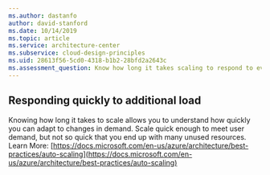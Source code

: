 ```yaml
---
ms.author: dastanfo
author: david-stanford
ms.date: 10/14/2019
ms.topic: article
ms.service: architecture-center
ms.subservice: cloud-design-principles
ms.uid: 28613f56-5cd0-4318-b1b2-28bfd2a2643c
ms.assessment_question: Know how long it takes scaling to respond to events
---
```

## Responding quickly to additional load

Knowing how long it takes to scale allows you to understand how quickly you can adapt to changes in demand. Scale quick enough to meet user demand, but not so quick that you end up with many unused resources. Learn More: [https://docs.microsoft.com/en-us/azure/architecture/best-practices/auto-scaling](https://docs.microsoft.com/en-us/azure/architecture/best-practices/auto-scaling)
